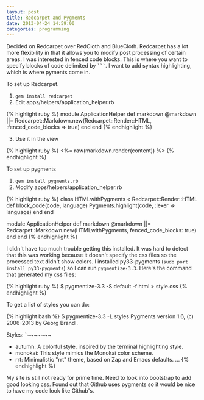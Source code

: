 ```yaml
---
layout: post
title: Redcarpet and Pygments
date: 2013-04-24 14:59:00
categories: programming
---
```

Decided on Redcarpet over RedCloth and BlueCloth.  Redcarpet has a lot more
flexibility in that it allows you to modify post processing of certain areas.
I was interested in fenced code blocks.  This is where you want to specify
blocks of code delimited by <code>```</code>.  I want to add syntax highlighting, which is
where pyments come in.

To set up Redcarpet.

1. `gem install redcarpet`
2. Edit apps/helpers/application_helper.rb

{% highlight ruby %}
module ApplicationHelper
  def markdown
    @markdown ||= Redcarpet::Markdown.new(Redcarpet::Render::HTML, :fenced_code_blocks => true)
  end
end
{% endhighlight %}

3. Use it in the view

{% highlight ruby %}
<%= raw(markdown.render(content)) %>
{% endhighlight %}

To set up pygments

1. `gem install pygments.rb`
2. Modify apps/helpers/application_helper.rb

{% highlight ruby %}
class HTMLwithPygments < Redcarpet::Render::HTML
  def block_code(code, language)
    Pygments.highlight(code, :lexer => language)
  end
end

module ApplicationHelper
  def markdown
    @markdown ||= Redcarpet::Markdown.new(HTMLwithPygments, fenced_code_blocks: true)
  end
end
{% endhighlight %}

I didn't have too much trouble getting this installed.  It was hard to detect
that this was working because it doesn't specify the css files so the processed
text didn't show colors.  I installed py33-pygments (`sudo port install
py33-pygments`) so I can run `pygmentize-3.3`.  Here's the command that
generated my css files:

{% highlight ruby %}
$ pygmentize-3.3 -S default -f html > style.css
{% endhighlight %}

To get a list of styles you can do:

{% highlight bash %}
$ pygmentize-3.3 -L styles
Pygments version 1.6, (c) 2006-2013 by Georg Brandl.

Styles:
`~~~~~~~
* autumn:
    A colorful style, inspired by the terminal highlighting style.
* monokai:
    This style mimics the Monokai color scheme.
* rrt:
    Minimalistic "rrt" theme, based on Zap and Emacs defaults.
...
{% endhighlight %}

My site is still not ready for prime time.  Need to look into bootstrap to add
good looking css.  Found out that Github uses pygments so it would be nice to
have my code look like Github's.
